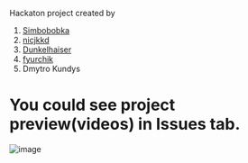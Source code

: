 Hackaton project created by 
1. [Simbobobka](https://github.com/Simbobobka)
2. [nicjkkd](https://github.com/nicjkkd)
3. [Dunkelhaiser](https://github.com/Dunkelhaiser)
4. [fyurchik](https://github.com/fyurchik)
5. Dmytro Kundys
# You could see project preview(videos) in Issues tab.
![image](https://github.com/user-attachments/assets/88382f92-a14c-49bd-999a-c7a327b35007)
